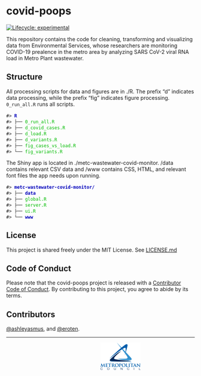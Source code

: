 
<!-- README.md is generated from README.Rmd. Please edit that file -->

# covid-poops

<!-- badges: start -->

[![Lifecycle:
experimental](https://img.shields.io/badge/lifecycle-experimental-orange.svg)](https://www.tidyverse.org/lifecycle/#experimental)
<!-- badges: end -->

This repository contains the code for cleaning, transforming and
visualizing data from Environmental Services, whose researchers are
monitoring COVID-19 prealence in the metro area by analyzing SARS CoV-2
viral RNA load in Metro Plant wastewater.

## Structure

All processing scripts for data and figures are in ./R. The prefix “d”
indicates data processing, while the prefix “fig” indicates figure
processing. `0_run_all.R` runs all scripts.

<PRE class="fansi fansi-output"><CODE>#&gt; <span style='color: #0000BB; font-weight: bold;'>R</span>
#&gt; ├── <span style='color: #00BB00;'>0_run_all.R</span>
#&gt; ├── <span style='color: #00BB00;'>d_covid_cases.R</span>
#&gt; ├── <span style='color: #00BB00;'>d_load.R</span>
#&gt; ├── <span style='color: #00BB00;'>d_variants.R</span>
#&gt; ├── <span style='color: #00BB00;'>fig_cases_vs_load.R</span>
#&gt; └── <span style='color: #00BB00;'>fig_variants.R</span>
</CODE></PRE>

The Shiny app is located in ./metc-wastewater-covid-monitor. /data
contains relevant CSV data and /www contains CSS, HTML, and relevant
font files the app needs upon running.

<PRE class="fansi fansi-output"><CODE>#&gt; <span style='color: #0000BB; font-weight: bold;'>metc-wastewater-covid-monitor/</span>
#&gt; ├── <span style='color: #0000BB; font-weight: bold;'>data</span>
#&gt; ├── <span style='color: #00BB00;'>global.R</span>
#&gt; ├── <span style='color: #00BB00;'>server.R</span>
#&gt; ├── <span style='color: #00BB00;'>ui.R</span>
#&gt; └── <span style='color: #0000BB; font-weight: bold;'>www</span>
</CODE></PRE>

## License

This project is shared freely under the MIT License. See
[LICENSE.md](LICENSE.md)

## Code of Conduct

Please note that the covid-poops project is released with a [Contributor
Code of
Conduct](https://contributor-covenant.org/version/2/0/CODE_OF_CONDUCT.html).
By contributing to this project, you agree to abide by its terms.

## Contributors

[@ashleyasmus](https://github.com/ashleyasmus), and
[@eroten](https://github.com/eroten).

------------------------------------------------------------------------

<a href="https://metrocouncil.org" target="_blank"><img src="metc-wastewater-covid-monitor/www/main-logo.png" style="margin-left: 50%;margin-right: 50%;">

<div>

</div>

</a>
